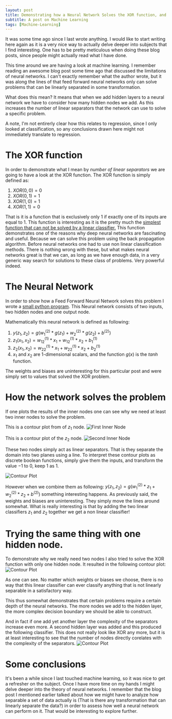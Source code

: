```yaml
---
layout: post
title: Demonstrating how a Neural Network Solves the XOR function, and why it has to have at least two inner nodes.
subtitle: A post on Machine Learning
tags: [Machine-Learning]
---
```

It was some time ago since I last wrote anything. I would like to start writing here again as it is a very nice way to actually delve deeper into subjects that I find interesting. One has to be pretty meticulous when doing these blog posts, since people might actually read what I have done.

This time around we are having a look at machine learning. I remember reading an awesome blog post some time ago that discussed the limitations of neural networks. I can't exactly remember what the author wrote, but it was along the lines of that feed forward neural networks only can solve problems that can be linearly separated in some transformation.

What does this mean? It means that when we add hidden layers to a neural network we have to consider how many hidden nodes we add. As this increases the number of linear separators that the network can use to solve a specific problem. 

A note, I'm not entirerly clear how this relates to regression, since I only looked at classification, so any conclusions drawn here might not immediately translate to regression.
# The XOR function 
In order to demonstrate what I mean by *number of linear separators* we are going to have a look at the XOR function. The XOR function is simply defined as:
1. $XOR(0,0) = 0$
2. $XOR(0,1) = 1$
3. $XOR(1,0) = 1$
4. $XOR(1,1) = 0$

That is it is a function that is exclusively only $1$ if exactly one of its inputs are equal to $1$. This function is interesting as it is the pretty much the [simplest function that can not be solved by a linear classifier.](http://www.ece.utep.edu/research/webfuzzy/docs/kk-thesis/kk-thesis-html/node19.html) This function demonstrates one of the reasons why deep neural networks are fascinating and useful. Because we can solve this problem using the back propagation algorithm. Before neural networks one had to use non linear classification methods. There is nothing wrong with these, but what makes neural networks great is that we can, as long as we have enough data, in a very generic way search for solutions to these class of problems. Very powerful indeed.

# The Neural Network
In order to show how a Feed Forward Neural Network solves this problem I wrote a [small python program](https://github.com/dachrillz/BlogPostNeuralNetworks/blob/master/xorneuralnetwork.py). This Neural network consists of two inputs, two hidden nodes and one output node. 

Mathematically this neural network is defined as following:
1. $y(z_1,z_2) = g(w_{1}^{(2)} * g(z_1) + w_{2}^{(2)} * g(z_2) + b^{(2)})$
2. $z_1(x_1,x_2) = w_{12}^{(1)} * x_1 + w_{12}^{(1)} * x_2 + b_1^{(1)}$
3. $z_2(x_1,x_2) = w_{22}^{(1)} * x_1 + w_{22}^{(1)} * x_2 + b_2^{(1)}$
4. $x_1$ and $x_2$ are $1$-dimensional scalars, and the function $g(x)$ is the *tanh* function.

The weights and biases are uninteresting for this particular post and were simply set to values that solved the XOR problem.

# How the network solves the problem
If one plots the results of the inner nodes one can see why we need at least two inner nodes to solve the problem.

This is a contour plot from of $z_1$ node.
![First Inner Node](https://raw.githubusercontent.com/dachrillz/dachrillz.github.io/master/img/xor/z1.png)

This is a contour plot of the $z_2$ node.
![Second Inner Node](https://raw.githubusercontent.com/dachrillz/dachrillz.github.io/master/img/xor/z2.png)

These two nodes simply act as linear separators. That is they separate the domain into two planes using a line.
To interpret these contour plots as discrete boolean functions, simply give them the inputs, and transform the value $-1$ to $0$, keep $1$ as $1$.

![Contour Plot](https://raw.githubusercontent.com/dachrillz/dachrillz.github.io/master/img/xor/Figure_1.png)

However when we combine them as following: 
$y(z_1,z_2) = g(w_{1}^{(2)} * z_1 + w_{2}^{(2)} * z_2 + b^{(2)})$
something interesting happens. As previously said, the weights and biases are uninteresting. They simply move the lines around somewhat. What is really interesting is that by adding the two linear classifiers $z_1$ and $z_2$ together we get a non linear classifier!

# Trying the same thing with one hidden node.
To demonstrate why we really need two nodes I also tried to solve the XOR function with only one hidden node. It resulted in the following contour plot:
![Contour Plot](https://raw.githubusercontent.com/dachrillz/dachrillz.github.io/master/img/xor/zsingle.png)

As one can see. No matter which weights or biases we choose, there is no way that this linear classifier can ever classify anything that is not linearly separable in a satisfactory way. 

This thus somewhat demonstrates that certain problems require a certain depth of the neural networks. The more nodes we add to the hidden layer, the more complex decision boundary we should be able to construct.

And in fact if one add yet another layer the complexity of the separators increase even more. A second hidden layer was added and this produced the following classifier. This does not really look like XOR any more, but it is at least interesting to see that the number of nodes directly corelates with the complexity of the separators.
![Contour Plot](https://raw.githubusercontent.com/dachrillz/dachrillz.github.io/master/img/xor/three.png)

# Some conclusions

It's been a while since I last touched machine learning, so it was nice to get a refresher on the subject. Once I have more time on my hands I might delve deeper into the theory of neural networks. I remember that the blog post I mentioned earlier talked about how we might have to analyze how separable a set of data actually is (That is there any transformation that can linearly separate the data?) in order to assess how well a neural network can perform on it. That would be interesting to explore further.
